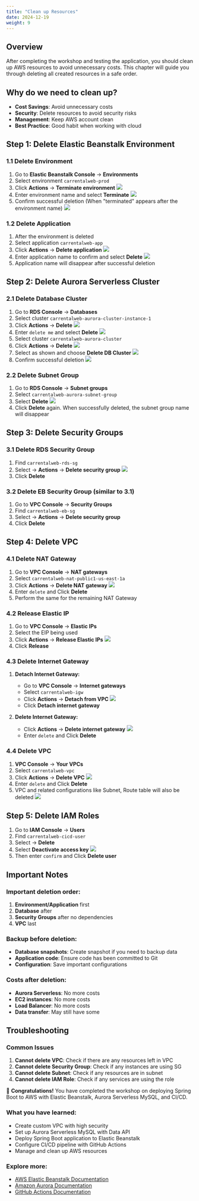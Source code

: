 ```yaml
---
title: "Clean up Resources"
date: 2024-12-19
weight: 9
---
```


## Overview

After completing the workshop and testing the application, you should clean up AWS resources to avoid unnecessary costs. This chapter will guide you through deleting all created resources in a safe order.

## Why do we need to clean up?

- **Cost Savings**: Avoid unnecessary costs
- **Security**: Delete resources to avoid security risks
- **Management**: Keep AWS account clean
- **Best Practice**: Good habit when working with cloud

## Step 1: Delete Elastic Beanstalk Environment

### 1.1 Delete Environment
1. Go to **Elastic Beanstalk Console** → **Environments**
2. Select environment `carrentalweb-prod`
3. Click **Actions** → **Terminate environment**
![](https://kietlqag.github.io/AWS_DeploySpringBoot_EB_Aurora_CICD/images/009/01.png)
4. Enter environment name and select **Terminate**
![](https://kietlqag.github.io/AWS_DeploySpringBoot_EB_Aurora_CICD/images/009/02.png)
5. Confirm successful deletion (When "terminated" appears after the environment name)
![](https://kietlqag.github.io/AWS_DeploySpringBoot_EB_Aurora_CICD/images/009/03.png)

### 1.2 Delete Application
1. After the environment is deleted
2. Select application `carrentalweb-app`
3. Click **Actions** → **Delete application**
![](https://kietlqag.github.io/AWS_DeploySpringBoot_EB_Aurora_CICD/images/009/04.png)
4. Enter application name to confirm and select **Delete**
![](https://kietlqag.github.io/AWS_DeploySpringBoot_EB_Aurora_CICD/images/009/05.png)
5. Application name will disappear after successful deletion

## Step 2: Delete Aurora Serverless Cluster

### 2.1 Delete Database Cluster
1. Go to **RDS Console** → **Databases**
2. Select cluster `carrentalweb-aurora-cluster-instance-1`
3. Click **Actions** → **Delete**
![](https://kietlqag.github.io/AWS_DeploySpringBoot_EB_Aurora_CICD/images/009/06.png)
4. Enter `delete me` and select **Delete**
![](https://kietlqag.github.io/AWS_DeploySpringBoot_EB_Aurora_CICD/images/009/07.png)
5. Select cluster `carrentalweb-aurora-cluster`
6. Click **Actions** → **Delete**
![](https://kietlqag.github.io/AWS_DeploySpringBoot_EB_Aurora_CICD/images/009/08.png)
7. Select as shown and choose **Delete DB Cluster**
![](https://kietlqag.github.io/AWS_DeploySpringBoot_EB_Aurora_CICD/images/009/09.png)
8. Confirm successful deletion
![](https://kietlqag.github.io/AWS_DeploySpringBoot_EB_Aurora_CICD/images/009/10.png)

### 2.2 Delete Subnet Group
1. Go to **RDS Console** → **Subnet groups**
2. Select `carrentalweb-aurora-subnet-group`
3. Select **Delete**
![](https://kietlqag.github.io/AWS_DeploySpringBoot_EB_Aurora_CICD/images/009/11.png)
5. Click **Delete** again. When successfully deleted, the subnet group name will disappear

## Step 3: Delete Security Groups

### 3.1 Delete RDS Security Group
1. Find `carrentalweb-rds-sg`
2. Select → **Actions** → **Delete security group**
![](https://kietlqag.github.io/AWS_DeploySpringBoot_EB_Aurora_CICD/images/009/13.png)
3. Click **Delete**

### 3.2 Delete EB Security Group (similar to 3.1)
1. Go to **VPC Console** → **Security Groups**
2. Find `carrentalweb-eb-sg`
3. Select → **Actions** → **Delete security group**
4. Click **Delete**

## Step 4: Delete VPC

### 4.1 Delete NAT Gateway
1. Go to **VPC Console** → **NAT gateways**
2. Select `carrentalweb-nat-public1-us-east-1a`
3. Click **Actions** → **Delete NAT gateway**
![](https://kietlqag.github.io/AWS_DeploySpringBoot_EB_Aurora_CICD/images/009/16.png)
4. Enter `delete` and Click **Delete**
5. Perform the same for the remaining NAT Gateway

### 4.2 Release Elastic IP
1. Go to **VPC Console** → **Elastic IPs**
2. Select the EIP being used
3. Click **Actions** → **Release Elastic IPs**
![](https://kietlqag.github.io/AWS_DeploySpringBoot_EB_Aurora_CICD/images/009/15.png)
4. Click **Release**

### 4.3 Delete Internet Gateway
1. **Detach Internet Gateway:**
   - Go to **VPC Console** → **Internet gateways**
   - Select `carrentalweb-igw`
   - Click **Actions** → **Detach from VPC**
   ![](https://kietlqag.github.io/AWS_DeploySpringBoot_EB_Aurora_CICD/images/009/14.png)
   - Click **Detach internet gateway**

2. **Delete Internet Gateway:**
   - Click **Actions** → **Delete internet gateway**
   ![](https://kietlqag.github.io/AWS_DeploySpringBoot_EB_Aurora_CICD/images/009/17.png)
   - Enter `delete` and Click **Delete**

### 4.4 Delete VPC
1. **VPC Console** → **Your VPCs**
2. Select `carrentalweb-vpc`
3. Click **Actions** → **Delete VPC**
![](https://kietlqag.github.io/AWS_DeploySpringBoot_EB_Aurora_CICD/images/009/12.png)
4. Enter `delete` and Click **Delete**
5. VPC and related configurations like Subnet, Route table will also be deleted
![](https://kietlqag.github.io/AWS_DeploySpringBoot_EB_Aurora_CICD/images/009/18.png)

## Step 5: Delete IAM Roles
1. Go to **IAM Console** → **Users**
2. Find `carrentalweb-cicd-user`
3. Select → **Delete**
4. Select **Deactivate access key**
![](https://kietlqag.github.io/AWS_DeploySpringBoot_EB_Aurora_CICD/images/009/19.png)
4. Then enter `confirm` and Click **Delete user**

## Important Notes

### Important deletion order:
1. **Environment/Application** first
2. **Database** after
3. **Security Groups** after no dependencies
4. **VPC** last

### Backup before deletion:
- **Database snapshots**: Create snapshot if you need to backup data
- **Application code**: Ensure code has been committed to Git
- **Configuration**: Save important configurations

### Costs after deletion:
- **Aurora Serverless**: No more costs
- **EC2 instances**: No more costs
- **Load Balancer**: No more costs
- **Data transfer**: May still have some

## Troubleshooting

### Common Issues
1. **Cannot delete VPC**: Check if there are any resources left in VPC
2. **Cannot delete Security Group**: Check if any instances are using SG
3. **Cannot delete Subnet**: Check if any resources are in subnet
4. **Cannot delete IAM Role**: Check if any services are using the role

🎉 **Congratulations!** You have completed the workshop on deploying Spring Boot to AWS with Elastic Beanstalk, Aurora Serverless MySQL, and CI/CD.

### What you have learned:
- Create custom VPC with high security
- Set up Aurora Serverless MySQL with Data API
- Deploy Spring Boot application to Elastic Beanstalk
- Configure CI/CD pipeline with GitHub Actions
- Manage and clean up AWS resources

### Explore more:
- [AWS Elastic Beanstalk Documentation](https://docs.aws.amazon.com/elasticbeanstalk/)
- [Amazon Aurora Documentation](https://docs.aws.amazon.com/aurora/)
- [GitHub Actions Documentation](https://docs.github.com/en/actions) 
